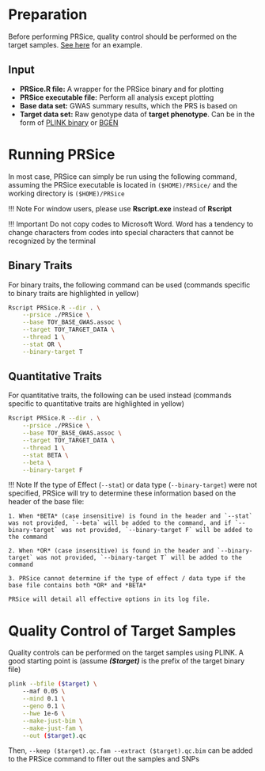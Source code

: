 
# Preparation
Before performing PRSice, quality control should be performed on the target samples. [See here](quick_start.md#quality-control-of-target-samples) for an example.

## Input
- **PRSice.R file:** A wrapper for the PRSice binary and for plotting
- **PRSice executable file:** Perform all analysis except plotting
- **Base data set:** GWAS summary results, which the PRS is based on
- **Target data set:** Raw genotype data of **target phenotype**.
Can be in the form of  [PLINK binary](https://www.cog-genomics.org/plink2/formats#bed) or [BGEN](http://www.well.ox.ac.uk/~gav/bgen_format/)

# Running PRSice
In most case, PRSice can simply be run using the following command, assuming the
PRSice executable is located in `($HOME)/PRSice/` and the working directory is `($HOME)/PRSice`

!!! Note
    For window users, please use **Rscript.exe** instead of **Rscript**

!!! Important
    Do not copy codes to Microsoft Word. Word has a tendency to change characters from codes into special characters that cannot be recognized by the terminal

## Binary Traits
For binary traits, the following command can be used (commands specific to binary traits are highlighted in yellow)
``` bash hl_lines="6 7"
Rscript PRSice.R --dir . \
    --prsice ./PRSice \
    --base TOY_BASE_GWAS.assoc \
    --target TOY_TARGET_DATA \
    --thread 1 \
    --stat OR \
    --binary-target T
```

## Quantitative Traits
For quantitative traits, the following can be used instead  (commands specific to quantitative traits are highlighted in yellow)

``` bash hl_lines="6 7 8"
Rscript PRSice.R --dir . \
    --prsice ./PRSice \
    --base TOY_BASE_GWAS.assoc \
    --target TOY_TARGET_DATA \
    --thread 1 \
    --stat BETA \
    --beta \
    --binary-target F
```

!!! Note
    If the type of Effect (`--stat`) or data type (`--binary-target`) were not specified, PRSice will try to determine these information based on the header of the base file:

    1. When *BETA* (case insensitive) is found in the header and `--stat` was not provided, `--beta` will be added to the command, and if `--binary-target` was not provided, `--binary-target F` will be added to the command 
   
    2. When *OR* (case insensitive) is found in the header and `--binary-target` was not provided, `--binary-target T` will be added to the command

    3. PRSice cannot determine if the type of effect / data type if the base file contains both *OR* and *BETA*

    PRSice will detail all effective options in its log file.

# Quality Control of Target Samples

Quality controls can be performed on the target samples using PLINK. 
A good starting point is (assume **_($target)_** is the prefix of the target binary file)

``` bash
plink --bfile ($target) \
    --maf 0.05 \
    --mind 0.1 \
    --geno 0.1 \
    --hwe 1e-6 \
    --make-just-bim \
    --make-just-fam \
    --out ($target).qc
```

Then, `--keep ($target).qc.fam --extract ($target).qc.bim` can be added to the PRSice command to filter out
the samples and SNPs
